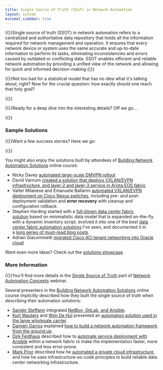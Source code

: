 ```yaml
---
title: Single Source of Truth (SSoT) in Network Automation
layout: custom
minimal_sidebar: true
---
```

{{<quote source="ChatGPT explaining SSoT">}}Single source of truth (SSOT) in network automation refers to a centralized and authoritative data repository that holds all the information required for network management and operation. It ensures that every network device or system uses the same accurate and up-to-date information to perform its tasks, eliminating inconsistencies and errors caused by outdated or conflicting data. SSOT enables efficient and reliable network automation by providing a unified view of the network and allowing for quick and informed decision-making.{{</quote>}}

{{<plushy confused>}}Not too bad for a statistical model that has no idea what it's talking about, right? Now for the crucial question: how exactly should one reach that holy grail?

{{<series-listing tag="build">}}

{{<plushy master>}}Ready for a deep dive into the interesting details? Off we go...

{{<series-listing tag="details">}}

### Sample Solutions

{{<plushy magic>}}Want a few success stories? Here we go:

{{<series-listing tag="solution">}}

You might also enjoy the solutions built by attendees of [Building Network Automation Solutions](https://www.ipspace.net/Building_Network_Automation_Solutions) online course:

-   Nicky Davey [automated large-scale DMVPN rollout](https://blog.ipspace.net/2018/04/configuration-templating-could-be-huge.html)
-   David Varnum [created a solution that deploys VXLAN/EVPN infrastructure, and layer-2 and layer-3 service in Arista EOS fabric](https://github.com/varnumd/ansible-arista-evpn-lab)
-   Valter Milanese and Emanuele Ballarini [automated VXLAN/EVPN deployment on Cisco Nexus switches](https://github.com/ipspace-netautomationlab/net-automation-lab), including pre- and post-deployment validation and **error recovery** with cleanup and configuration rollback.
-   Stephen Harding started with a [full-blown data center fabric solution](https://github.com/sjhloco/ip_auto_lab/tree/master/data_model) based on minimalistic data model that is expanded on-the-fly with a dynamic inventory script, evolved it into one of the best [data center fabric automation solutions](https://github.com/sjhloco/build_fabric) I've seen, and documented it in a [long series of must-read blog posts](https://theworldsgonemad.net/2021/automate-dc-pt1/).
-   Adrian Giacommetti [migrated Cisco ACI tenant networking into Oracle cloud](https://blog.ipspace.net/2020/10/automation-win-aci-public-cloud.html)

Want even more ideas? Check out the [solutions showcase](https://www.ipspace.net/NetAutSol/Solutions).

### More Information

{{<plushy happy>}}You'll find more details in the [Single Source of Truth](https://my.ipspace.net/bin/list?id=AutConcepts#SSOT) part of [Network Automation Concepts](https://www.ipspace.net/Network_Automation_Concepts) webinar.

Several presenters in the [Building Network Automation Solutions](https://www.ipspace.net/Building_Network_Automation_Solutions) online course implicitly described how they built the single source of truth when describing their automation solutions:

* [Sander Steffann](https://www.ipspace.net/Author:Sander_Steffann) integrated [NetBox, GitLab, and Ansible](https://my.ipspace.net/bin/list?id=xNetAut204#TOOLCHAIN).
* [Kurt Wauters](https://www.ipspace.net/Author:Kurt_Wauters) and [Wim De Hul](https://www.ipspace.net/Author:Wim_De_Hul) presented an [automation solution used in the large wholesale carrier](https://my.ipspace.net/bin/list?id=xNetAut204#WHOLESALE).
* [Damien Garros](https://www.ipspace.net/Author:Damien_Garros) explained [how to build a network automation framework from the ground up](https://my.ipspace.net/bin/list?id=xNetAut193#SRCTRUTH).
* [Dirk Feldhaus](https://www.ipspace.net/Author:Dirk_Feldhaus) described how to [automate service deployment with Ansible](https://my.ipspace.net/bin/list?id=xNetAut183) within a network fabric to make the implementation faster, more consistent and less error-prone.
* [Mark Prior](https://www.ipspace.net/Author:Mark_Prior) described how he [automated a private cloud infrastructure](https://my.ipspace.net/bin/list?id=xNetAut181#INFRA_AS_CODE), and how he uses infrastructure-as-code principles to build reliable data center networking infrastructure.
